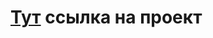 # [Тут](https://drive.google.com/file/d/1mwx5xNpg9VBI9wastWwmvkX6keuAaoWi/view?usp=sharing) ссылка на проект
